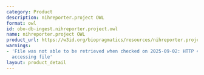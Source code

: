 ```yaml
---
category: Product
description: nihreporter.project OWL
format: owl
id: obo-db-ingest.nihreporter.project.owl
name: nihreporter.project OWL
product_url: https://w3id.org/biopragmatics/resources/nihreporter.project/nihreporter.project.owl
warnings:
- 'File was not able to be retrieved when checked on 2025-09-02: HTTP 404 error when
  accessing file'
layout: product_detail
---
```

